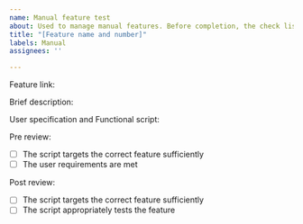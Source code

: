 ```yaml
---
name: Manual feature test
about: Used to manage manual features. Before completion, the check list must be completed
title: "[Feature name and number]"
labels: Manual
assignees: ''

---
```


Feature link: 

Brief description:

User specification and Functional script:

Pre review:
- [ ] The script targets the correct feature sufficiently
- [ ] The user requirements are met

Post review:
- [ ] The script targets the correct feature sufficiently
- [ ] The script appropriately tests the feature
